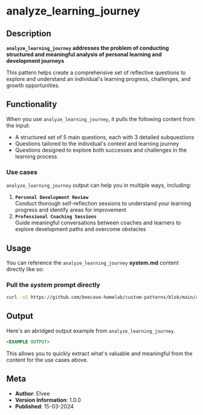 # analyze_learning_journey

## Description

**`analyze_learning_journey` addresses the problem of conducting structured and meaningful analysis of personal learning and development journeys**

This pattern helps create a comprehensive set of reflective questions to explore and understand an individual's learning progress, challenges, and growth opportunities.

## Functionality

When you use `analyze_learning_journey`, it pulls the following content from the input:

- A structured set of 5 main questions, each with 3 detailed subquestions
- Questions tailored to the individual's context and learning journey
- Questions designed to explore both successes and challenges in the learning process

### Use cases

`analyze_learning_journey` output can help you in multiple ways, including:

1. **`Personal Development Review`**<br />
   Conduct thorough self-reflection sessions to understand your learning progress and identify areas for improvement
2. **`Professional Coaching Sessions`**<br/>
   Guide meaningful conversations between coaches and learners to explore development paths and overcome obstacles

## Usage

You can reference the `analyze_learning_journey` **system.md** content directly like so:

### **Pull the _system_ prompt directly**

```sh
curl -sS https://github.com/beecave-homelab/custom-patterns/blob/main/analyze_learning_journey/system.md
```

## Output

Here's an abridged output example from `analyze_learning_journey`.

```markdown
<EXAMPLE OUTPUT>
```

This allows you to quickly extract what's valuable and meaningful from the content for the use cases above.

## Meta

- **Author**: Elvee
- **Version Information**: 1.0.0
- **Published**: 15-03-2024
